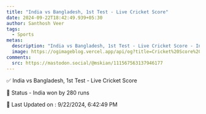 ```yaml
---
title: "India vs Bangladesh, 1st Test - Live Cricket Score"
date: 2024-09-22T18:42:49.939+05:30
author: Santhosh Veer
tags:
  - Sports
metas:
  description: "India vs Bangladesh, 1st Test - Live Cricket Score - India won by 280 runs"
  image: https://ogimageblog.vercel.app/api/og?title=Cricket%20Score%20%F0%9F%8F%8F
comments:
  src: https://mastodon.social/@mskian/111567563137946177
---
```


✅ India vs Bangladesh, 1st Test - Live Cricket Score

📑 Status - India won by 280 runs

<!--more-->

📝 Last Updated on : 9/22/2024, 6:42:49 PM
